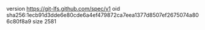 version https://git-lfs.github.com/spec/v1
oid sha256:1ecb91d3dde6e80cde6a4ef479872ca7eea1377d8507ef2675074a806c80f8a9
size 2581
